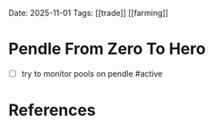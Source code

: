 Date: 2025-11-01
Tags: [[trade]] [[farming]]

# Pendle From Zero To Hero

- [ ] try to monitor pools on pendle #active 


# References